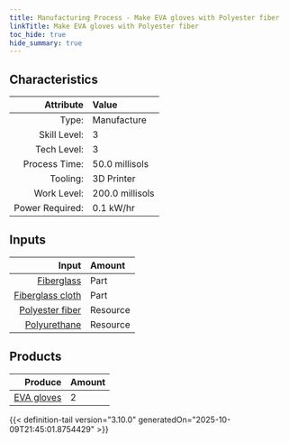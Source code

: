```yaml
---
title: Manufacturing Process - Make EVA gloves with Polyester fiber
linkTitle: Make EVA gloves with Polyester fiber
toc_hide: true
hide_summary: true
---
```

<!-- This is generated by the MarsSim HelpGenertor, do not edit. -->


## Characteristics

| Attribute      | Value |
|--------:|:------|
|Type:|Manufacture|
|Skill Level:|3|
|Tech Level:|3|
|Process Time:|50.0 millisols|
|Tooling:|3D Printer|
|Work Level:|200.0 millisols|
|Power Required:|0.1 kW/hr|

## Inputs

| Input      | Amount |
|--------:|:------|
|[Fiberglass](/docs/definitions/part/fiberglass)|Part|1|
|[Fiberglass cloth](/docs/definitions/part/fiberglass-cloth)|Part|1|
|[Polyester fiber](/docs/definitions/resource/polyester-fiber)|Resource|0.1 kg|
|[Polyurethane](/docs/definitions/resource/polyurethane)|Resource|0.05 kg|

## Products


| Produce      | Amount |
|--------:|:------|
|[EVA gloves](/docs/definitions/part/eva-gloves)|2|



{{< definition-tail version="3.10.0" generatedOn="2025-10-09T21:45:01.8754429" >}}



